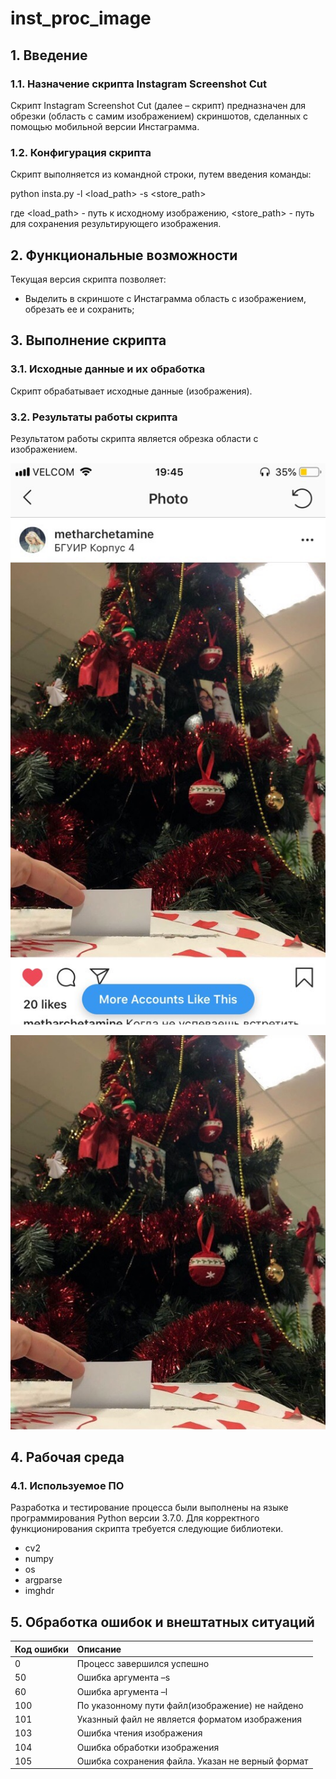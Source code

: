 # inst_proc_image

## 1. Введение

### 1.1. Назначение скрипта Instagram Screenshot Cut

Скрипт Instagram Screenshot Cut (далее – скрипт) предназначен для обрезки (область с самим изображением) скриншотов, сделанных с помощью мобильной версии Инстаграмма.

### 1.2. Конфигурация cкрипта

Скрипт выполняется из командной строки, путем введения команды:

python insta.py -l <load_path> -s <store_path>

где <load_path> - путь к исходному изображению, <store_path> - путь для сохранения результирующего изображения.

## 2. Функциональные возможности

Текущая версия cкрипта позволяет:

* Выделить в скриншоте с Инстаграмма область с изображением, обрезать ее и сохранить;

## 3. Выполнение cкрипта

### 3.1. Исходные данные и их обработка

Скрипт обрабатывает исходные данные (изображения).

### 3.2. Результаты работы cкрипта

Результатом работы cкрипта является обрезка области с изображением.


![Иллюстрация1 к проекту](https://github.com/daryachyruk/inst_proc_image/blob/master/images/img2.jpg)



![Иллюстрация2 к проекту](https://github.com/daryachyruk/inst_proc_image/blob/master/images/img_cut.jpg)


## 4. Рабочая среда

### 4.1. Используемое ПО

Разработка и тестирование процесса были выполнены на языке программирования Python версии 3.7.0. Для корректного функционирования cкрипта требуется следующие библиотеки.

* cv2
* numpy
* os 
* argparse
* imghdr

## 5. Обработка ошибок и внештатных ситуаций

| Код ошибки | Описание  |
| :------------ |:---------------|
| 0      | Процесс завершился успешно |
| 50     | Ошибка аргумента –s |
| 60 | Ошибка аргумента –l |
| 100 | По указонному пути файл(изображение) не найдено |
| 101 | Указнный файл не является форматом изображения |
| 103 | Ошибка чтения изображения |
| 104 | Ошибка обработки изображения |
| 105 | Ошибка сохранения файла. Указан не верный формат|
